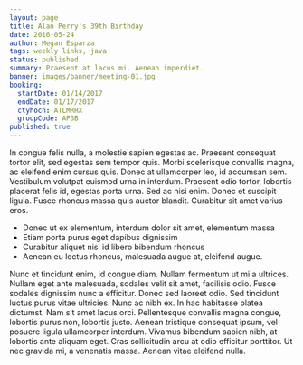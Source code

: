 ```yaml
---
layout: page
title: Alan Perry's 39th Birthday
date: 2016-05-24
author: Megan Esparza
tags: weekly links, java
status: published
summary: Praesent at lacus mi. Aenean imperdiet.
banner: images/banner/meeting-01.jpg
booking:
  startDate: 01/14/2017
  endDate: 01/17/2017
  ctyhocn: ATLMRHX
  groupCode: AP3B
published: true
---
```

In congue felis nulla, a molestie sapien egestas ac. Praesent consequat tortor elit, sed egestas sem tempor quis. Morbi scelerisque convallis magna, ac eleifend enim cursus quis. Donec at ullamcorper leo, id accumsan sem. Vestibulum volutpat euismod urna in interdum. Praesent odio tortor, lobortis placerat felis id, egestas porta urna. Sed ac nisi enim. Donec et suscipit ligula. Fusce rhoncus massa quis auctor blandit. Curabitur sit amet varius eros.

* Donec ut ex elementum, interdum dolor sit amet, elementum massa
* Etiam porta purus eget dapibus dignissim
* Curabitur aliquet nisi id libero bibendum rhoncus
* Aenean eu lectus rhoncus, malesuada augue at, eleifend augue.

Nunc et tincidunt enim, id congue diam. Nullam fermentum ut mi a ultrices. Nullam eget ante malesuada, sodales velit sit amet, facilisis odio. Fusce sodales dignissim nunc a efficitur. Donec sed laoreet odio. Sed tincidunt luctus purus vitae ultricies. Nunc ac nibh ex. In hac habitasse platea dictumst. Nam sit amet lacus orci. Pellentesque convallis magna congue, lobortis purus non, lobortis justo. Aenean tristique consequat ipsum, vel posuere ligula ullamcorper interdum. Vivamus bibendum sapien nibh, at lobortis ante aliquam eget. Cras sollicitudin arcu at odio efficitur porttitor. Ut nec gravida mi, a venenatis massa. Aenean vitae eleifend nulla.
